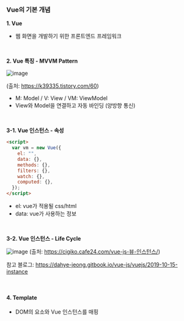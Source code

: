 ### Vue의 기본 개념

**1. Vue**

- 웹 화면을 개발하기 위한 프론트엔드 프레임워크

<br>

**2. Vue 특징 - MVVM Pattern**

![image](https://user-images.githubusercontent.com/62600984/117683418-01c63880-b1ef-11eb-916b-72ee76fa4c4d.png)

(출처: https://k39335.tistory.com/60)
- M: Model / V: View / VM: ViewModel
- View와 Model을 연결하고 자동 바인딩 (양방향 통신)

<br>

**3-1. Vue 인스턴스 - 속성**

```html
<script>
  var vm = new Vue({
    el: "",
    data: {},
    methods: {},
    filters: {},
    watch: {},
    computed: {},
  });
</script>
```
- el: vue가 적용될 css/html
- data: vue가 사용하는 정보

<br>

**3-2. Vue 인스턴스 - Life Cycle**

![image](https://user-images.githubusercontent.com/62600984/117687155-777fd380-b1f2-11eb-8803-21488507126f.png)
(출처: https://cigiko.cafe24.com/vue-js-뷰-인스턴스/)

참고 블로그: https://dahye-jeong.gitbook.io/vue-js/vuejs/2019-10-15-instance

<br>

#### 4. Template

- DOM의 요소와 Vue 인스턴스를 매핑
